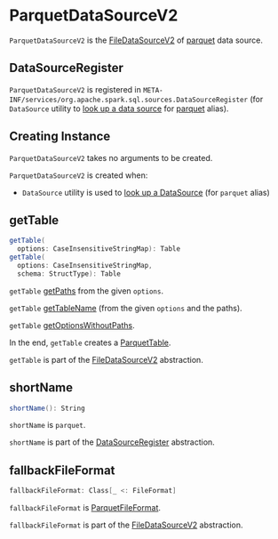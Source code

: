 # ParquetDataSourceV2

`ParquetDataSourceV2` is the [FileDataSourceV2](../FileDataSourceV2.md) of [parquet](index.md) data source.

## DataSourceRegister

`ParquetDataSourceV2` is registered in `META-INF/services/org.apache.spark.sql.sources.DataSourceRegister` (for `DataSource` utility to [look up a data source](../../DataSource.md#lookupDataSource) for [parquet](#shortName) alias).

## Creating Instance

`ParquetDataSourceV2` takes no arguments to be created.

`ParquetDataSourceV2` is created when:

* `DataSource` utility is used to [look up a DataSource](../../DataSource.md#lookupDataSource) (for `parquet` alias)

## <span id="getTable"> getTable

```scala
getTable(
  options: CaseInsensitiveStringMap): Table
getTable(
  options: CaseInsensitiveStringMap,
  schema: StructType): Table
```

`getTable` [getPaths](#getPaths) from the given `options`.

`getTable` [getTableName](#getTableName) (from the given `options` and the paths).

`getTable` [getOptionsWithoutPaths](#getOptionsWithoutPaths).

In the end, `getTable` creates a [ParquetTable](ParquetTable.md).

`getTable` is part of the [FileDataSourceV2](../FileDataSourceV2.md#getTable) abstraction.

## <span id="shortName"> shortName

```scala
shortName(): String
```

`shortName` is `parquet`.

`shortName` is part of the [DataSourceRegister](../../DataSourceRegister.md#shortName) abstraction.

## <span id="fallbackFileFormat"> fallbackFileFormat

```scala
fallbackFileFormat: Class[_ <: FileFormat]
```

`fallbackFileFormat` is [ParquetFileFormat](ParquetFileFormat.md).

`fallbackFileFormat` is part of the [FileDataSourceV2](../FileDataSourceV2.md#fallbackFileFormat) abstraction.
